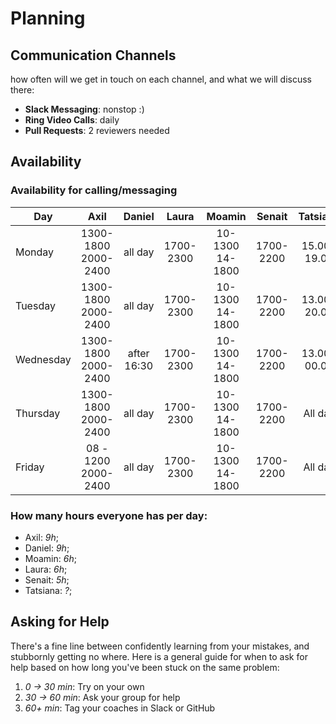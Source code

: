 # Planning

## Communication Channels

how often will we get in touch on each channel, and what we will discuss there:

- **Slack Messaging**: nonstop :)
- **Ring Video Calls**: daily
- **Pull Requests**: 2 reviewers needed

## Availability

### Availability for calling/messaging

| Day       |    Axil             |    Daniel   |    Laura    |    Moamin         |        Senait       |        Tatsiana     |
| --------- | :---------:         | :---------: | :---------: | :---------:       | :-----------------: | :-----------------: |
| Monday    | 1300-1800 2000-2400 |   all day   | 1700-2300   | 10-1300 14-1800   | 1700-2200           |      15.00-19.00        |
| Tuesday   | 1300-1800 2000-2400 |   all day   |  1700-2300  | 10-1300 14-1800   | 1700-2200           |      13.00-20.00        |
| Wednesday | 1300-1800 2000-2400 |after 16:30  |  1700-2300  | 10-1300 14-1800   | 1700-2200           |      13.00-00.00        |
| Thursday  | 1300-1800 2000-2400 |   all day   |  1700-2300  | 10-1300 14-1800   | 1700-2200           |      All day        |
| Friday    | 08 - 1200 2000-2400 |   all day   |  1700-2300  | 10-1300 14-1800   | 1700-2200           |      All day        |

### How many hours everyone has per day:

- Axil: _9h_;
- Daniel: _9h_;
- Moamin: _6h_;
- Laura: _6h_;
- Senait: _5h_;
- Tatsiana: _?_;

## Asking for Help

There's a fine line between confidently learning from your mistakes, and stubbornly getting no where. Here is a general guide for when to ask for help based on how long you've been stuck on the same problem:

1. _0 -> 30 min_: Try on your own
2. _30 -> 60 min_: Ask your group for help
3. _60+ min_: Tag your coaches in Slack or GitHub
